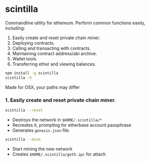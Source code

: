 # scintilla

Commandline utility for ethereum. Perform common functions easily, including:

1. Easily create and reset private chain miner.
2. Deploying contracts.
3. Calling and transacting with contracts.
4. Maintaining contract address/abi archive.
5. Wallet tools.
6. Transferring ether and viewing balances.

```bash
npm install -g scintilla
scintilla -h
```

Made for OSX, your paths may differ

### 1. Easily create and reset private chain miner.

```bash
scintilla --reset
```
* Destroys the network in `$HOME/.scintilla/*`
* Recreates it, prompting for etherbase account passphrase
* Generates `genesis.json` file.

```bash
scintilla --mine
```
* Start mining the new network
* Creates `$HOME/.scintilla/geth.ipc` for attach

